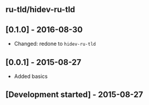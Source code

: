 ru-tld/hidev-ru-tld
-------------------

## [0.1.0] - 2016-08-30

- Changed: redone to `hidev-ru-tld`

## [0.0.1] - 2015-08-27

- Added basics

## [Development started] - 2015-08-27
